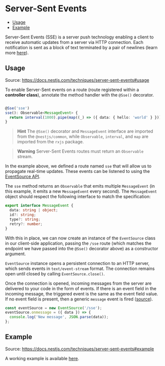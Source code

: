 # Server-Sent Events

<!-- @import "[TOC]" {cmd="toc" depthFrom=2 depthTo=6 orderedList=false} -->

<!-- code_chunk_output -->

- [Usage](#usage)
- [Example](#example)

<!-- /code_chunk_output -->

Server-Sent Events (SSE) is a server push technology enabling a client to receive automatic updates from a server via HTTP connection. Each notification is sent as a block of text terminated by a pair of newlines (learn more [here](https://developer.mozilla.org/en-US/docs/Web/API/Server-sent_events)).

## Usage

Source: <https://docs.nestjs.com/techniques/server-sent-events#usage>

To enable Server-Sent events on a route (route registered within a **controller class**), annotate the method handler with the `@Sse()` decorator.

```typescript

@Sse('sse')
sse(): Observable<MessageEvent> {
  return interval(1000).pipe(map((_) => ({ data: { hello: 'world' } })));
}
```

> **Hint** The `@Sse()` decorator and `MessageEvent` interface are imported from the `@nestjs/common`, while `Observable`, `interval`, and `map` are imported from the `rxjs` package.

> **Warning** Server-Sent Events routes must return an `Observable` stream.

In the example above, we defined a route named `sse` that will allow us to propagate real-time updates. These events can be listened to using the [EventSource API](https://developer.mozilla.org/en-US/docs/Web/API/EventSource).

The `sse` method returns an `Observable` that emits multiple `MessageEvent` (in this example, it emits a new `MessageEvent` every second). The `MessageEvent` object should respect the following interface to match the specification:

```typescript
export interface MessageEvent {
  data: string | object;
  id?: string;
  type?: string;
  retry?: number;
}
```

With this in place, we can now create an instance of the `EventSource` class in our client-side application, passing the `/sse` route (which matches the endpoint we have passed into the `@Sse()` decorator above) as a constructor argument.

`EventSource` instance opens a persistent connection to an HTTP server, which sends events in `text/event-stream` format. The connection remains open until closed by calling `EventSource.close()`.

Once the connection is opened, incoming messages from the server are delivered to your code in the form of events. If there is an event field in the incoming message, the triggered event is the same as the event field value. If no event field is present, then a generic `message` event is fired ([source](https://developer.mozilla.org/en-US/docs/Web/API/EventSource)).

```javascript
const eventSource = new EventSource('/sse');
eventSource.onmessage = ({ data }) => {
  console.log('New message', JSON.parse(data));
};
```

## Example

Source: <https://docs.nestjs.com/techniques/server-sent-events#example>

A working example is available [here](https://github.com/nestjs/nest/tree/master/sample/28-sse).
